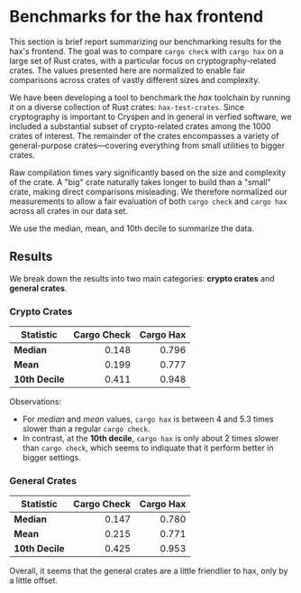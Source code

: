 # Benchmarks for the hax frontend

This section is brief report summarizing our benchmarking results for the hax's frontend.
The goal was to compare `cargo check` with `cargo hax` on a large set of Rust crates, with a particular focus on cryptography-related crates.
The values presented here are normalized to enable fair comparisons across crates of vastly different sizes and complexity.

We have been developing a tool to benchmark the *hax* toolchain by running it on a diverse collection of Rust crates: `hax-test-crates`.
Since cryptography is important to Cryspen and in general in verfied software, we included a substantial subset of crypto-related crates among the 1000 crates of interest.
The remainder of the crates encompasses a variety of general-purpose crates—covering everything from small utilities to bigger crates.

Raw compilation times vary significantly based on the size and complexity of the crate.
A "big" crate naturally takes longer to build than a "small" crate, making direct comparisons misleading.
We therefore normalized our measurements to allow a fair evaluation of both `cargo check` and `cargo hax` across all crates in our data set.

We use the median, mean, and 10th decile to summarize the data.

## Results

We break down the results into two main categories: **crypto crates** and **general crates**.

### Crypto Crates

| Statistic       | Cargo Check | Cargo Hax |
|-----------------|------------:|----------:|
| **Median**      |       0.148 |     0.796 |
| **Mean**        |       0.199 |     0.777 |
| **10th Decile** |       0.411 |     0.948 |

Observations:

- For *median* and *mean* values, `cargo hax` is between 4 and 5.3 times slower than a regular `cargo check`.
- In contrast, at the **10th decile**, `cargo hax` is only about 2 times slower than `cargo check`, which seems to indiquate that it perform better in bigger settings.

### General Crates

| Statistic       | Cargo Check | Cargo Hax |
|-----------------|------------:|----------:|
| **Median**      |       0.147 |     0.780 |
| **Mean**        |       0.215 |     0.771 |
| **10th Decile** |       0.425 |     0.953 |

Overall, it seems that the general crates are a little friendlier to hax, only by a little offset. 
